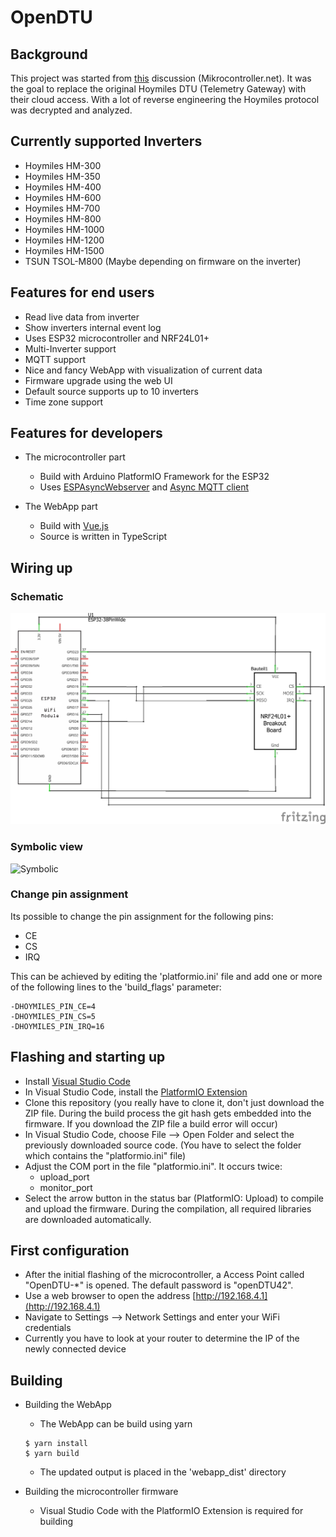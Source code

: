 # OpenDTU

## Background
This project was started from [this](https://www.mikrocontroller.net/topic/525778) discussion (Mikrocontroller.net).
It was the goal to replace the original Hoymiles DTU (Telemetry Gateway) with their cloud access. With a lot of reverse engineering the Hoymiles protocol was decrypted and analyzed.

## Currently supported Inverters
* Hoymiles HM-300
* Hoymiles HM-350
* Hoymiles HM-400
* Hoymiles HM-600
* Hoymiles HM-700
* Hoymiles HM-800
* Hoymiles HM-1000
* Hoymiles HM-1200
* Hoymiles HM-1500
* TSUN TSOL-M800 (Maybe depending on firmware on the inverter)

## Features for end users
* Read live data from inverter
* Show inverters internal event log
* Uses ESP32 microcontroller and NRF24L01+
* Multi-Inverter support
* MQTT support
* Nice and fancy WebApp with visualization of current data
* Firmware upgrade using the web UI
* Default source supports up to 10 inverters
* Time zone support


## Features for developers
* The microcontroller part
    * Build with Arduino PlatformIO Framework for the ESP32
    * Uses [ESPAsyncWebserver](https://github.com/me-no-dev/ESPAsyncWebServer) and [Async MQTT client](https://github.com/marvinroger/async-mqtt-client)

* The WebApp part
    * Build with [Vue.js](https://vuejs.org)
    * Source is written in TypeScript

## Wiring up
### Schematic
![Schematic](docs/Wiring_ESP32_Schematic.png)

### Symbolic view
![Symbolic](docs/Wiring_ESP32_Symbol.png)

### Change pin assignment
Its possible to change the pin assignment for the following pins:
* CE
* CS
* IRQ

This can be achieved by editing the 'platformio.ini' file and add one or more of the following lines to the 'build_flags' parameter:
```
-DHOYMILES_PIN_CE=4
-DHOYMILES_PIN_CS=5
-DHOYMILES_PIN_IRQ=16
```

## Flashing and starting up
* Install [Visual Studio Code](https://code.visualstudio.com/download)
* In Visual Studio Code, install the [PlatformIO Extension](https://marketplace.visualstudio.com/items?itemName=platformio.platformio-ide)
* Clone this repository (you really have to clone it, don't just download the ZIP file. During the build process the git hash gets embedded into the firmware. If you download the ZIP file a build error will occur)
* In Visual Studio Code, choose File --> Open Folder and select the previously downloaded source code. (You have to select the folder which contains the "platformio.ini" file)
* Adjust the COM port in the file "platformio.ini". It occurs twice:
    * upload_port
    * monitor_port
* Select the arrow button in the status bar (PlatformIO: Upload) to compile and upload the firmware. During the compilation, all required libraries are downloaded automatically.

## First configuration
* After the initial flashing of the microcontroller, a Access Point called "OpenDTU-*" is opened. The default password is "openDTU42".
* Use a web browser to open the address [http://192.168.4.1](http://192.168.4.1)
* Navigate to Settings --> Network Settings and enter your WiFi credentials
* Currently you have to look at your router to determine the IP of the newly connected device

## Building
* Building the WebApp
    * The WebApp can be build using yarn
    ```
    $ yarn install
    $ yarn build
    ```
    * The updated output is placed in the 'webapp_dist' directory

* Building the microcontroller firmware
    * Visual Studio Code with the PlatformIO Extension is required for building
